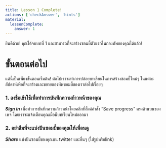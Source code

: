 ```yaml
---
title: Lesson 1 Complete!
actions: ['checkAnswer', 'hints']
material:
  lessonComplete:
    answer: 1
---
```


ยินดีด้วย! คุณได้จบบทที่ 1 และสามารถที่จะสร้างซอมบี้ตัวแรกในกองทัพของคุณได้แล้ว!

# ขั้นตอนต่อไป

แต่นี่เป็นเพียงขั้นตอนเริ่มต้น! ต่อไปเราจะทำการปล่อยบทเรียนในการสร้างซอมบี้ใหม่ๆ  ในแต่ละสัปดาห์เพื่อที่จะสร้างและขยายกองทัพซอมบี้ของเราต่อไปเรื่อยๆ

### 1. ลงชื่อเข้าใช้เพื่อทำการบันทึกความก้าวหน้าของคุณ

**_Sign in_** เพื่อทำการบันทึกความก้าวหน้าโดยคลิกที่ลิ้งค์คำสั่ง “Save progress” ตรงด้านบนของเพจ โดยเราจะแจ้งเตือนคุณเมื่อมีบทเรียนใหม่ออกมา

### 2. อย่าลืมที่จะแบ่งปันซอมบี้ของคุณให้เพื่อนดู

**_Share_** แบ่งปันซอมบี้ของคุณบน twitter และอื่นๆ (ใส่รูปหรือlink)
